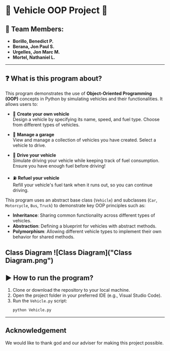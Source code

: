 # 🚗 Vehicle OOP Project 🚙

## 👥 Team Members:
- **Borillo, Benedict P.**
- **Berana, Jon Paul S.**
- **Urgelles, Jon Marc M.**
- **Mortel, Nathaniel L.**

---

## ❓ What is this program about?
This program demonstrates the use of **Object-Oriented Programming (OOP)** concepts in Python by simulating vehicles and their functionalities. It allows users to:

- 🔧 **Create your own vehicle**  
  Design a vehicle by specifying its name, speed, and fuel type. Choose from different types of vehicles.

- 🧰 **Manage a garage**  
  View and manage a collection of vehicles you have created. Select a vehicle to drive.

- 🚦 **Drive your vehicle**  
  Simulate driving your vehicle while keeping track of fuel consumption. Ensure you have enough fuel before driving!

- ⛽ **Refuel your vehicle**  
  Refill your vehicle's fuel tank when it runs out, so you can continue driving.

This program uses an abstract base class (`Vehicle`) and subclasses (`Car`, `Motorcycle`, `Bus`, `Truck`) to demonstrate key OOP principles such as:
- **Inheritance**: Sharing common functionality across different types of vehicles.
- **Abstraction**: Defining a blueprint for vehicles with abstract methods.
- **Polymorphism**: Allowing different vehicle types to implement their own behavior for shared methods.

**Class Diagram**
![Class Diagram]("Class Diagram.png")
---

## ▶️ How to run the program?
1. Clone or download the repository to your local machine.
2. Open the project folder in your preferred IDE (e.g., Visual Studio Code).
3. Run the `Vehicle.py` script:
   ```bash
   python Vehicle.py

---

## Acknowledgement
We would like to thank god and our adviser for making this project possible.